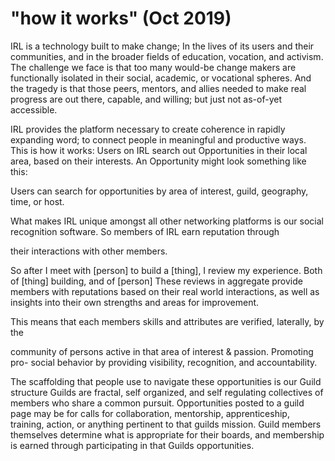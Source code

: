 # "how it works" (Oct 2019)

IRL is a technology built to make change; In the lives of its users and their communities, and in the broader fields of education, vocation, and activism. The challenge we face is that too many would-be change makers are functionally isolated in their social, academic, or vocational spheres. And the tragedy is that those peers, mentors, and allies needed to make real progress are out there, capable, and willing; but just not as-of-yet accessible.

IRL provides the platform necessary to create coherence in rapidly expanding word; to connect people in meaningful and productive ways. This is how it works: Users on IRL search out Opportunities in their local area, based on their interests. An Opportunity might look something like this:

Users can search for opportunities by area of interest, guild, geography, time, or host.

What makes IRL unique amongst all other networking platforms is our social recognition software. So members of IRL earn reputation through

their interactions with other members.

So after I meet with \[person] to build a \[thing], I review my experience. Both of \[thing] building, and of \[person] These reviews in aggregate provide members with reputations based on their real world interactions, as well as insights into their own strengths and areas for improvement.

This means that each members skills and attributes are verified, laterally, by the

community of persons active in that area of interest & passion. Promoting pro- social behavior by providing visibility, recognition, and accountability.

The scaffolding that people use to navigate these opportunities is our Guild structure Guilds are fractal, self organized, and self regulating collectives of members who share a common pursuit. Opportunities posted to a guild page may be for calls for collaboration, mentorship, apprenticeship, training, action, or anything pertinent to that guilds mission. Guild members themselves determine what is appropriate for their boards, and membership is earned through participating in that Guilds opportunities.
